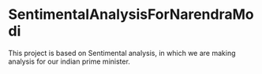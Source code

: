 # SentimentalAnalysisForNarendraModi
This project is based on Sentimental analysis, in which we are making analysis for our indian prime minister.
